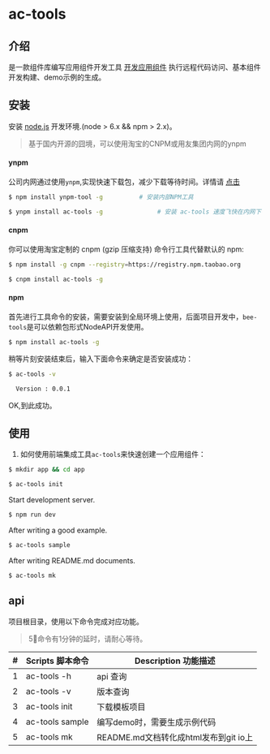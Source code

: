 # ac-tools


## 介绍

是一款组件库编写应用组件开发工具 [开发应用组件](https://github.com/tinper-acs) 执行远程代码访问、基本组件开发构建、demo示例的生成。


## 安装

安装 [node.js](https://nodejs.org) 开发环境.(node > 6.x && npm > 2.x)。

> 基于国内开源的囧境，可以使用淘宝的CNPM或用友集团内网的ynpm

#### ynpm

公司内网通过使用`ynpm`,实现快速下载包，减少下载等待时间。详情请 [点击](https://github.com/iuap-design/ynpm-tool)

```bash
$ npm install ynpm-tool -g          # 安装内部NPM工具

$ ynpm install ac-tools -g               # 安装 ac-tools 速度飞快在内网下
```

#### cnpm

你可以使用淘宝定制的 cnpm (gzip 压缩支持) 命令行工具代替默认的 npm:
```bash
$ npm install -g cnpm --registry=https://registry.npm.taobao.org

$ cnpm install ac-tools -g
```

#### npm

首先进行工具命令的安装，需要安装到全局环境上使用，后面项目开发中，`bee-tools`是可以依赖包形式NodeAPI开发使用。
```bash
$ npm install ac-tools -g
```
稍等片刻安装结束后，输入下面命令来确定是否安装成功：

```bash
$ ac-tools -v

  Version : 0.0.1

```
OK,到此成功。


## 使用

1. 如何使用前端集成工具`ac-tools`来快速创建一个应用组件：

```bash
$ mkdir app && cd app

$ ac-tools init
```

Start development server.
```bash
$ npm run dev
```
After writing a good example.
```bash
$ ac-tools sample
```
After writing README.md documents.

```bash
$ ac-tools mk
```

## api


项目根目录，使用以下命令完成对应功能。

> 5命令有1分钟的延时，请耐心等待。

| # | Scripts 脚本命令 | Description 功能描述 |
| --- | --- | --- |
| 1 | ac-tools -h | api 查询 |
| 2 | ac-tools -v | 版本查询 |
| 3 | ac-tools init | 下载模板项目|
| 4 | ac-tools sample | 编写demo时，需要生成示例代码 |
| 5 | ac-tools mk | README.md文档转化成html发布到git io上 |
